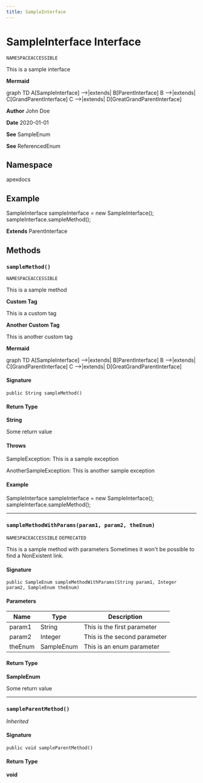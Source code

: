 ```yaml
---
title: SampleInterface
---
```


# SampleInterface Interface

`NAMESPACEACCESSIBLE`

This is a sample interface

**Mermaid** 

graph TD 
A[SampleInterface] --&gt;|extends| B[ParentInterface] 
B --&gt;|extends| C[GrandParentInterface] 
C --&gt;|extends| D[GreatGrandParentInterface]

**Author** John Doe

**Date** 2020-01-01

**See** SampleEnum

**See** ReferencedEnum

## Namespace
apexdocs

## Example
SampleInterface sampleInterface &#x3D; new SampleInterface(); 
sampleInterface.sampleMethod();

**Extends**
ParentInterface

## Methods
### `sampleMethod()`

`NAMESPACEACCESSIBLE`

This is a sample method

**Custom Tag** 

This is a custom tag

**Another Custom Tag** 

This is another custom tag

**Mermaid** 

graph TD 
A[SampleInterface] --&gt;|extends| B[ParentInterface] 
B --&gt;|extends| C[GrandParentInterface] 
C --&gt;|extends| D[GreatGrandParentInterface]

#### Signature
```apex
public String sampleMethod()
```

#### Return Type
**String**

Some return value

#### Throws
SampleException: This is a sample exception

AnotherSampleException: This is another sample exception

#### Example
SampleInterface sampleInterface &#x3D; new SampleInterface(); 
sampleInterface.sampleMethod();

---

### `sampleMethodWithParams(param1, param2, theEnum)`

`NAMESPACEACCESSIBLE`
`DEPRECATED`

This is a sample method with parameters 
Sometimes it won&#x27;t be possible to find a NonExistent link.

#### Signature
```apex
public SampleEnum sampleMethodWithParams(String param1, Integer param2, SampleEnum theEnum)
```

#### Parameters
| Name | Type | Description |
|------|------|-------------|
| param1 | String | This is the first parameter |
| param2 | Integer | This is the second parameter |
| theEnum | SampleEnum | This is an enum parameter |

#### Return Type
**SampleEnum**

Some return value

---

### `sampleParentMethod()`

*Inherited*

#### Signature
```apex
public void sampleParentMethod()
```

#### Return Type
**void**